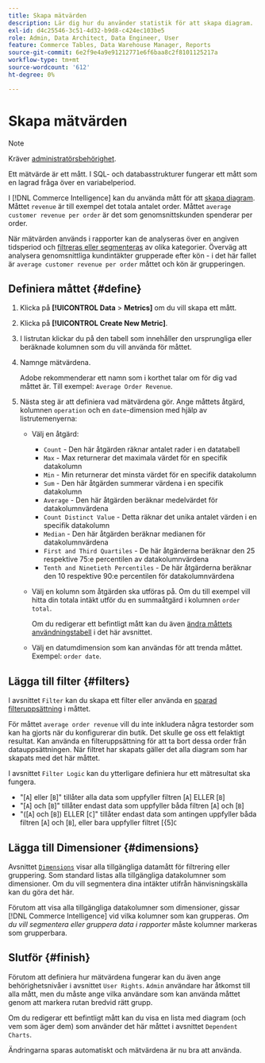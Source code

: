 ```yaml
---
title: Skapa mätvärden
description: Lär dig hur du använder statistik för att skapa diagram.
exl-id: d4c25546-3c51-4d32-b9d8-c424ec103be5
role: Admin, Data Architect, Data Engineer, User
feature: Commerce Tables, Data Warehouse Manager, Reports
source-git-commit: 6e2f9e4a9e91212771e6f6baa8c2f8101125217a
workflow-type: tm+mt
source-wordcount: '612'
ht-degree: 0%

---
```


# Skapa mätvärden

>[!NOTE]
>
>Kräver [administratörsbehörighet](../../administrator/user-management/user-management.md).

Ett mätvärde är ett mått. I SQL- och databasstrukturer fungerar ett mått som en lagrad fråga över en variabelperiod.

I [!DNL Commerce Intelligence] kan du använda mått för att [skapa diagram](../../data-user/reports/ess-rpt-build-visual.md). Måttet `revenue` är till exempel det totala antalet order. Måttet `average customer revenue per order` är det som genomsnittskunden spenderar per order.

När mätvärden används i rapporter kan de analyseras över en angiven tidsperiod och [filtreras eller segmenteras](../../best-practices/segment-filter.md) av olika kategorier. Överväg att analysera genomsnittliga kundintäkter grupperade efter kön - i det här fallet är `average customer revenue per order` måttet och kön är grupperingen.

## Definiera måttet {#define}

1. Klicka på **[!UICONTROL Data** > **Metrics]** om du vill skapa ett mått.

1. Klicka på **[!UICONTROL Create New Metric]**.

1. I listrutan klickar du på den tabell som innehåller den ursprungliga eller beräknade kolumnen som du vill använda för måttet.

1. Namnge mätvärdena.

   Adobe rekommenderar ett namn som i korthet talar om för dig vad måttet är. Till exempel: `Average Order Revenue`.

1. Nästa steg är att definiera vad mätvärdena gör. Ange måttets åtgärd, kolumnen `operation` och en `date`-dimension med hjälp av listrutemenyerna:

   * Välj en åtgärd:
      * `Count` - Den här åtgärden räknar antalet rader i en datatabell
      * `Max` - Max returnerar det maximala värdet för en specifik datakolumn
      * `Min` - Min returnerar det minsta värdet för en specifik datakolumn
      * `Sum` - Den här åtgärden summerar värdena i en specifik datakolumn
      * `Average` - Den här åtgärden beräknar medelvärdet för datakolumnvärdena
      * `Count Distinct Value` - Detta räknar det unika antalet värden i en specifik datakolumn
      * `Median` - Den här åtgärden beräknar medianen för datakolumnvärdena
      * `First and Third Quartiles` - De här åtgärderna beräknar den 25 respektive 75:e percentilen av datakolumnvärdena
      * `Tenth and Ninetieth Percentiles` - De här åtgärderna beräknar den 10 respektive 90:e percentilen för datakolumnvärdena

   * Välj en kolumn som åtgärden ska utföras på. Om du till exempel vill hitta din totala intäkt utför du en summaåtgärd i kolumnen `order total`.

     Om du redigerar ett befintligt mått kan du även [ändra måttets användningstabell](../../data-analyst/data-warehouse-mgr/change-metric-op-table.md) i det här avsnittet.

   * Välj en datumdimension som kan användas för att trenda måttet. Exempel: `order date`.

## Lägga till filter {#filters}

I avsnittet `Filter` kan du skapa ett filter eller använda en [sparad filteruppsättning](../../data-user/reports/ess-manage-data-filters.md) i måttet.

För måttet `average order revenue` vill du inte inkludera några testorder som kan ha gjorts när du konfigurerar din butik. Det skulle ge oss ett felaktigt resultat. Kan använda en filteruppsättning för att ta bort dessa order från datauppsättningen. När filtret har skapats gäller det alla diagram som har skapats med det här måttet.

I avsnittet `Filter Logic` kan du ytterligare definiera hur ett mätresultat ska fungera.

* &quot;\[`A`\] eller \[`B`\]&quot; tillåter alla data som uppfyller filtren \[`A`\] ELLER \[`B`\]
* &quot;\[`A`\] och \[`B`\]&quot; tillåter endast data som uppfyller båda filtren \[`A`\] och \[`B`\]
* &quot;(\[`A`\] och \[`B`\]) ELLER \[`C`\]&quot; tillåter endast data som antingen uppfyller båda filtren \[`A`\] och \[`B`\], eller bara uppfyller filtret \[&lbrace;5\]`C`

## Lägga till Dimensioner {#dimensions}

Avsnittet [`Dimensions`](../../data-analyst/data-warehouse-mgr/manage-data-dimensions-metrics.md) visar alla tillgängliga datamått för filtrering eller gruppering. Som standard listas alla tillgängliga datakolumner som dimensioner. Om du vill segmentera dina intäkter utifrån hänvisningskälla kan du göra det här.

Förutom att visa alla tillgängliga datakolumner som dimensioner, gissar [!DNL Commerce Intelligence] vid vilka kolumner som kan grupperas. *Om du vill segmentera eller gruppera data i rapporter* måste kolumner markeras som grupperbara.

## Slutför {#finish}

Förutom att definiera hur mätvärdena fungerar kan du även ange behörighetsnivåer i avsnittet `User Rights`. `Admin` användare har åtkomst till alla mått, men du måste ange vilka användare som kan använda måttet genom att markera rutan bredvid rätt grupp.

Om du redigerar ett befintligt mått kan du visa en lista med diagram (och vem som äger dem) som använder det här måttet i avsnittet `Dependent Charts`.

Ändringarna sparas automatiskt och mätvärdena är nu bra att använda.
